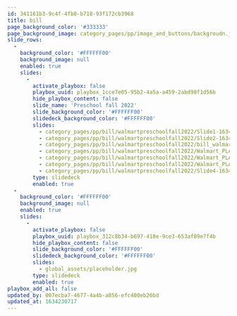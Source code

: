 ```yaml
---
id: 341161b3-9c4f-4fb0-b718-93f172cb3968
title: bill
page_background_color: '#333333'
page_background_image: category_pages/pp/image_and_buttons/backgroudn.jpg
slide_rows:
  -
    background_color: '#FFFFFF00'
    background_image: null
    enabled: true
    slides:
      -
        activate_playbox: false
        playbox_uuid: playbox_1cce7e05-95b2-4a5a-a459-2abd98f1d56b
        hide_playbox_content: false
        slide_name: 'Preschool fall 2022'
        slide_background_color: '#FFFFFF00'
        slidedeck_background_color: '#FFFFFF00'
        slides:
          - category_pages/pp/bill/walmartpreschoolfall2022/Slide1-1634160168.JPG
          - category_pages/pp/bill/walmartpreschoolfall2022/Slide2-1634229363.JPG
          - category_pages/pp/bill/walmartpreschoolfall2022/bill_walmart_all-bets.jpg
          - category_pages/pp/bill/walmartpreschoolfall2022/Walmart_PLAYSKOOL_GloFriends_updated.png
          - category_pages/pp/bill/walmartpreschoolfall2022/Walmart_PLAYSKOOL_LW.png
          - category_pages/pp/bill/walmartpreschoolfall2022/Walmart_PLAYSKOOL_Magnatab.png
          - category_pages/pp/bill/walmartpreschoolfall2022/Slide4-1634229359.JPG
        type: slidedeck
        enabled: true
  -
    background_color: '#FFFFFF00'
    background_image: null
    enabled: true
    slides:
      -
        activate_playbox: false
        playbox_uuid: playbox_312c8b34-b697-418e-9ce3-653af89e7f4b
        hide_playbox_content: false
        slide_background_color: '#FFFFFF00'
        slidedeck_background_color: '#FFFFFF00'
        slides:
          - global_assets/placeholder.jpg
        type: slidedeck
        enabled: true
playbox_add_all: false
updated_by: 007ecba7-4677-4a4b-a856-efc400eb26bd
updated_at: 1634230717
---
```

